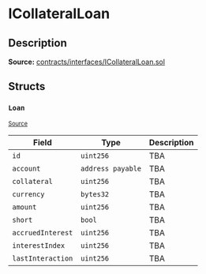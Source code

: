# ICollateralLoan

## Description

**Source:** [contracts/interfaces/ICollateralLoan.sol](https://github.com/Synthetixio/synthetix/tree/v2.60.0/contracts/interfaces/ICollateralLoan.sol)

## Structs

### `Loan`

<sub>[Source](https://github.com/Synthetixio/synthetix/tree/v2.60.0/contracts/interfaces/ICollateralLoan.sol#L6)</sub>

| Field             | Type              | Description |
| ----------------- | ----------------- | ----------- |
| `id`              | `uint256`         | TBA         |
| `account`         | `address payable` | TBA         |
| `collateral`      | `uint256`         | TBA         |
| `currency`        | `bytes32`         | TBA         |
| `amount`          | `uint256`         | TBA         |
| `short`           | `bool`            | TBA         |
| `accruedInterest` | `uint256`         | TBA         |
| `interestIndex`   | `uint256`         | TBA         |
| `lastInteraction` | `uint256`         | TBA         |
